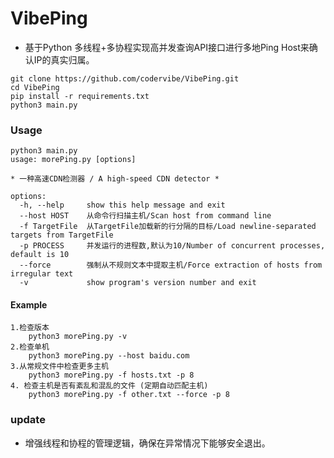 # VibePing
* 基于Python 多线程+多协程实现高并发查询API接口进行多地Ping Host来确认IP的真实归属。
~~~
git clone https://github.com/codervibe/VibePing.git
cd VibePing
pip install -r requirements.txt
python3 main.py
~~~
### Usage
~~~shell
python3 main.py 
usage: morePing.py [options]

* 一种高速CDN检测器 / A high-speed CDN detector *

options:
  -h, --help     show this help message and exit
  --host HOST    从命令行扫描主机/Scan host from command line
  -f TargetFile  从TargetFile加载新的行分隔的目标/Load newline-separated targets from TargetFile
  -p PROCESS     并发运行的进程数,默认为10/Number of concurrent processes, default is 10
  --force        强制从不规则文本中提取主机/Force extraction of hosts from irregular text
  -v             show program's version number and exit
~~~

#### Example

```
1.检查版本
	python3 morePing.py -v
2.检查单机
	python3 morePing.py --host baidu.com
3.从常规文件中检查更多主机
	python3 morePing.py -f hosts.txt -p 8
4. 检查主机是否有紊乱和混乱的文件 (定期自动匹配主机)
	python3 morePing.py -f other.txt --force -p 8
```
### update 
* 增强线程和协程的管理逻辑，确保在异常情况下能够安全退出。